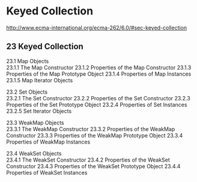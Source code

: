 # Keyed Collection  

http://www.ecma-international.org/ecma-262/6.0/#sec-keyed-collection  

## 23 Keyed Collection  

23.1 Map Objects  
    23.1.1 The Map Constructor
    23.1.2 Properties of the Map Constructor
    23.1.3 Properties of the Map Prototype Object
    23.1.4 Properties of Map Instances
    23.1.5 Map Iterator Objects

23.2 Set Objects  
    23.2.1 The Set Constructor
    23.2.2 Properties of the Set Constructor
    23.2.3 Properties of the Set Prototype Object
    23.2.4 Properties of Set Instances
    23.2.5 Set Iterator Objects

23.3 WeakMap Objects  
    23.3.1 The WeakMap Constructor
    23.3.2 Properties of the WeakMap Constructor
    23.3.3 Properties of the WeakMap Prototype Object
    23.3.4 Properties of WeakMap Instances

23.4 WeakSet Objects  
    23.4.1 The WeakSet Constructor
    23.4.2 Properties of the WeakSet Constructor
    23.4.3 Properties of the WeakSet Prototype Object
    23.4.4 Properties of WeakSet Instances













